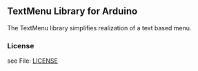 ## TextMenu Library for Arduino

The TextMenu library simplifies realization of a text based menu.


### License 

see File: [LICENSE](../../LICENSE.md)

